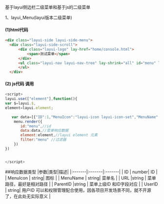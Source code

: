  基于layui侧边栏二级菜单和基于js的二级菜单
 
 1、layui_Menu(layui版本二级菜单)  
   #### (1)html代码
  ```html
 <div class="layui-side layui-side-menu">
    <div class="layui-side-scroll">
        <div class="layui-logo" lay-href="home/console.html">
            <span>测试菜单</span>
        </div>
        <ul class="layui-nav layui-nav-tree" lay-shrink="all" id="menu" lay-filter="menu">
        </ul>
    </div>
```        
#### (2) js代码 调用
 ```javascript
<script>
layui.use(["element"],function(){
var $=layui.$,
element=layui.element;
    
    var data=[{"ID":1,"MenuIcon":"layui-icon layui-icon-set","MenuName":"系统设置","URL":null,"ParentID":null,"UserID":""} ]
     menu.render({
        id:"menu",//id
        data:data,//菜单响应数据
        element:element,//layui element 元素
        filter:"menu" //过滤器
     })
})


</script>
```
##响应数据类型
|参数|类型|描述|
|:-------|:-------|:-------|
| ID | number| ID  |
| MenuIcon | string| 图标 |
| MenuName | string| 菜单名 |
|  URL |string  | 菜单路径，最好是相对路径 |
|  ParentID |string  | 菜单上级ID 和ID字段对应 |
| UserID | string| 用户ID 可以和权限管理配合使用，因各项目开发场景不同，就不开源了，在此处无实际意义 |

